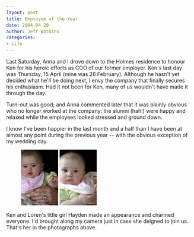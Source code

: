 ```yaml
---
layout: post
title: Employee of the Year
date: 2004-04-20
author: Jeff Watkins
categories:
- Life
---
```


Last Saturday, Anna and I drove down to the Holmes residence to honour Ken for his heroic efforts as COO of our former employer. Ken's last day was Thursday, 15 April (mine was 26 February). Although he hasn't yet decided what he'll be doing next, I envy the company that finally secures his enthusiasm. Had it not been for Ken, many of us wouldn't have made it through the day.

Turn-out was good; and Anna commented later that it was plainly obvious who no longer worked at the company: the alumni (hah!) were happy and relaxed while the employees looked stressed and ground down.

I know I've been happier in the last month and a half than I have been at almost any point during the previous year -- with the obvious exception of my wedding day.

<figure>
    <a href="/2004/04/hayden-2"><img class="photo" src="/photos/IMG_0724-thumb.jpg" alt="Hayden Holmes"></a>
    <a href="/2004/04/hayden-1"><img class="photo" src="/photos/IMG_0720-thumb.jpg" alt="Hayden Holmes"></a>
</figure>

Ken and Loren's little girl Hayden made an appearance and charmed everyone. I'd brought along my camera just in case she deigned to join us. That's her in the photographs above.